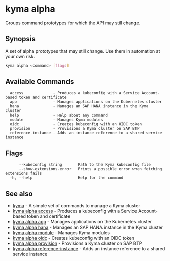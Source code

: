 # kyma alpha

Groups command prototypes for which the API may still change.

## Synopsis

A set of alpha prototypes that may still change. Use them in automation at your own risk.

```bash
kyma alpha <command> [flags]
```

## Available Commands

```text
  access             - Produces a kubeconfig with a Service Account-based token and certificate
  app                - Manages applications on the Kubernetes cluster
  hana               - Manages an SAP HANA instance in the Kyma cluster
  help               - Help about any command
  module             - Manages Kyma modules
  oidc               - Creates kubeconfig with an OIDC token
  provision          - Provisions a Kyma cluster on SAP BTP
  reference-instance - Adds an instance reference to a shared service instance
```

## Flags

```text
      --kubeconfig string       Path to the Kyma kubeconfig file
      --show-extensions-error   Prints a possible error when fetching extensions fails
  -h, --help                    Help for the command
```

## See also

* [kyma](kyma.md)                                                   - A simple set of commands to manage a Kyma cluster
* [kyma alpha access](kyma_alpha_access.md)                         - Produces a kubeconfig with a Service Account-based token and certificate
* [kyma alpha app](kyma_alpha_app.md)                               - Manages applications on the Kubernetes cluster
* [kyma alpha hana](kyma_alpha_hana.md)                             - Manages an SAP HANA instance in the Kyma cluster
* [kyma alpha module](kyma_alpha_module.md)                         - Manages Kyma modules
* [kyma alpha oidc](kyma_alpha_oidc.md)                             - Creates kubeconfig with an OIDC token
* [kyma alpha provision](kyma_alpha_provision.md)                   - Provisions a Kyma cluster on SAP BTP
* [kyma alpha reference-instance](kyma_alpha_reference-instance.md) - Adds an instance reference to a shared service instance
